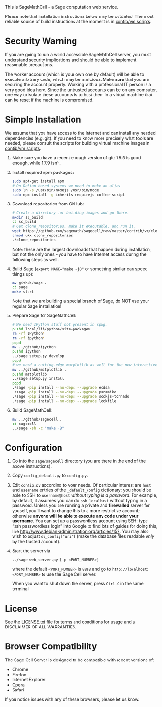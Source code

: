 This is SageMathCell - a Sage computation web service.

Please note that installation instructions below may be outdated. The most reliable source of build instructions at the moment is in [contib/vm scripts](contrib/vm).


# Security Warning

If you are going to run a world accessible SageMathCell server, you must understand security implications and should be able to implement reasonable precautions.

The worker account (which is your own one by default) will be able to execute arbitrary code, which may be malicious. Make **sure** that you are securing the account properly. Working with a professional IT person is a very good idea here. Since the untrusted accounts can be on any computer, one way to isolate these accounts is to host them in a virtual machine that can be reset if the machine is compromised.

    
# Simple Installation

We assume that you have access to the Internet and can install any needed dependencies (e.g. git). If you need to know more precisely what tools are needed, please consult the scripts for building virtual machine images in [contib/vm scripts](contrib/vm).

1.  Make sure you have a recent enough version of git: 1.8.5 is good enough, while 1.7.9 isn't.
2.  Install required npm packages:

    ```bash
    sudo apt-get install npm
    # On Debian based systems we need to make an alias
    sudo ln -s /usr/bin/nodejs /usr/bin/node
    sudo npm install -g inherits requirejs coffee-script
    ```

3.  Download repositories from GitHub:

    ```bash
    # Create a directory for building images and go there.
    mkdir sc_build
    cd sc_build
    # Get clone_repositories, make it executable, and run it.
    wget https://github.com/sagemath/sagecell/raw/master/contrib/vm/clone_repositories
    chmod u+x clone_repositories
    ./clone_repositories
    ```
    
    Note: these are the largest downloads that happen during installation, but not the only ones - you have to have Internet access during the following steps as well.

4.  Build Sage (`export MAKE="make -j8"` or something similar can speed things up):

    ```bash
    mv github/sage .
    cd sage
    make start
    ```

    Note that we are building a special branch of Sage, do NOT use your regular Sage installation!
    
5.  Prepare Sage for SageMathCell:

    ```bash
    # We need IPython stuff not present in spkg.
    pushd local/lib/python/site-packages
    rm -rf IPython*
    rm -rf ipython*
    popd
    mv ../github/ipython .
    pushd ipython
    ../sage setup.py develop
    popd
    # we need a cutting-edge matplotlib as well for the new interactive features
    mv ../github/matplotlib .
    pushd matplotlib
    ../sage setup.py install
    popd
    ./sage -pip install --no-deps --upgrade ecdsa
    ./sage -pip install --no-deps --upgrade paramiko
    ./sage -pip install --no-deps --upgrade sockjs-tornado
    ./sage -pip install --no-deps --upgrade lockfile
    ```
6.  Build SageMathCell:

    ```bash
    mv ../github/sagecell .
    cd sagecell
    ../sage -sh -c "make -B"
    ```


# Configuration

1.  Go into the `sage/sagecell` directory (you are there in the end of the above instructions).
2.  Copy `config_default.py` to `config.py`.
3.  Edit `config.py` according to your needs. Of particular interest are `host` and `username` entries of the `_default_config` dictionary: you should be able to SSH to `username@host` *without typing in a password*. For example, by default, it assumes you can do `ssh localhost` without typing in a password. Unless you are running a private and **firewalled** server for youself, you’ll want to change this to a more restrictive account; otherwise **anyone will be able to execute any code under your username**. You can set up a passwordless account using SSH: type “ssh passwordless login” into Google to find lots of guides for doing this, like http://www.debian-administration.org/articles/152. You may also wish to adjust `db_config["uri"]` (make the database files readable *only* by the trusted account).
4.  Start the server via

    ```bash
    ../sage web_server.py [-p <PORT_NUMBER>]
    ```
    
    where the default `<PORT_NUMBER>` is `8888` and go to `http://localhost:<PORT_NUMBER>` to use the Sage Cell server.
    
    When you want to shut down the server, press `Ctrl-C` in the same terminal.


# License

See the [LICENSE.txt](LICENSE.txt) file for terms and conditions for usage and a
DISCLAIMER OF ALL WARRANTIES.

# Browser Compatibility

The Sage Cell Server is designed to be compatible with recent versions of:

* Chrome
* Firefox
* Internet Explorer
* Opera
* Safari

If you notice issues with any of these browsers, please let us know.

